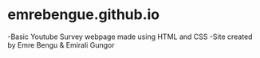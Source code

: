 # emrebengue.github.io

-Basic Youtube Survey webpage made using HTML and CSS
-Site created by Emre Bengu & Emirali Gungor
